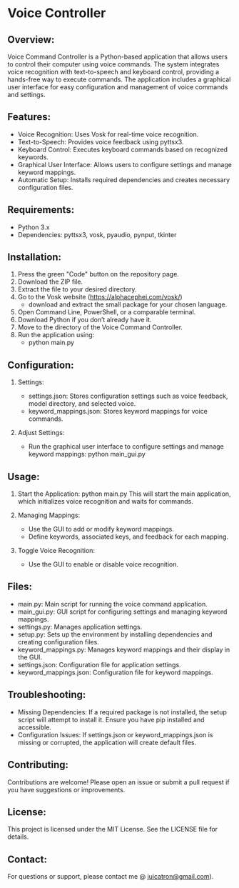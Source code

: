 # Voice Controller

## Overview:
Voice Command Controller is a Python-based application that allows users to control their computer using voice commands. The system integrates voice recognition with text-to-speech and keyboard control, providing a hands-free way to execute commands. The application includes a graphical user interface for easy configuration and management of voice commands and settings.

## Features:
- Voice Recognition: Uses Vosk for real-time voice recognition.
- Text-to-Speech: Provides voice feedback using pyttsx3.
- Keyboard Control: Executes keyboard commands based on recognized keywords.
- Graphical User Interface: Allows users to configure settings and manage keyword mappings.
- Automatic Setup: Installs required dependencies and creates necessary configuration files.

## Requirements:
- Python 3.x
- Dependencies: pyttsx3, vosk, pyaudio, pynput, tkinter

## Installation:
1. Press the green "Code" button on the repository page.
2. Download the ZIP file.
3. Extract the file to your desired directory.
4. Go to the Vosk website (https://alphacephei.com/vosk/)
    - download and extract the small package for your chosen language.
5. Open Command Line, PowerShell, or a comparable terminal.
6. Download Python if you don’t already have it.
7. Move to the directory of the Voice Command Controller.
8. Run the application using:
    - python main.py

## Configuration:
1. Settings:
   - settings.json: Stores configuration settings such as voice feedback, model directory, and selected voice.
   - keyword_mappings.json: Stores keyword mappings for voice commands.

2. Adjust Settings:
   - Run the graphical user interface to configure settings and manage keyword mappings:
     python main_gui.py

## Usage:
1. Start the Application:
   python main.py
   This will start the main application, which initializes voice recognition and waits for commands.

2. Managing Mappings:
   - Use the GUI to add or modify keyword mappings.
   - Define keywords, associated keys, and feedback for each mapping.

3. Toggle Voice Recognition:
   - Use the GUI to enable or disable voice recognition.

## Files:
- main.py: Main script for running the voice command application.
- main_gui.py: GUI script for configuring settings and managing keyword mappings.
- settings.py: Manages application settings.
- setup.py: Sets up the environment by installing dependencies and creating configuration files.
- keyword_mappings.py: Manages keyword mappings and their display in the GUI.
- settings.json: Configuration file for application settings.
- keyword_mappings.json: Configuration file for keyword mappings.

## Troubleshooting:
- Missing Dependencies: If a required package is not installed, the setup script will attempt to install it. Ensure you have pip installed and accessible.
- Configuration Issues: If settings.json or keyword_mappings.json is missing or corrupted, the application will create default files.

## Contributing:
Contributions are welcome! Please open an issue or submit a pull request if you have suggestions or improvements.

## License:
This project is licensed under the MIT License. See the LICENSE file for details.

## Contact:
For questions or support, please contact me @ juicatron@gmail.com).

